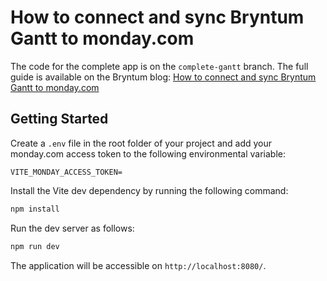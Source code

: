 # How to connect and sync Bryntum Gantt to monday.com

The code for the complete app is on the `complete-gantt` branch. The full guide is available on the Bryntum blog: [How to connect and sync Bryntum Gantt to monday.com](https://bryntum.com/blog/how-to-connect-and-sync-bryntum-gantt-to-monday-com/)

## Getting Started

Create a `.env` file in the root folder of your project and add your monday.com access token to the following environmental variable:

```
VITE_MONDAY_ACCESS_TOKEN=
```

Install the Vite dev dependency by running the following command:

```bash
npm install
```

Run the dev server as follows: 

```bash
npm run dev
```

The application will be accessible on `http://localhost:8080/`.
